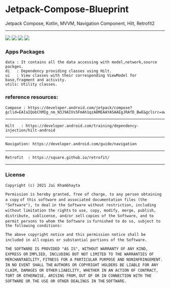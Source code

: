 # Jetpack-Compose-Blueprint
 Jetpack Compose, Kotlin, MVVM, Navigation Component, Hilt, Retrofit2
 
 
 
***

![](https://user-images.githubusercontent.com/17040639/144703339-9387d668-c5e6-4743-b85b-48387a8e73f2.png)
![](https://user-images.githubusercontent.com/17040639/144703383-2972b25a-ce35-48c3-8d66-4e0e3a7aea50.png)
![](https://user-images.githubusercontent.com/17040639/144703385-81a2de20-82dd-416f-9e7e-10a35e36549d.png)
![](https://user-images.githubusercontent.com/17040639/144703411-4d1bbe7b-6f71-43ab-906a-498ca6a891ec.png)

### Apps Packages 


    data : It contains all the data accessing with model,network,source packges.
    di   : Dependency providing classes using Hilt.
    ui   : View classes with their corresponding ViewModel for base,fragment and activity.
    utils: Utility classes.
    
    
### reference resources:


    Compose : https://developer.android.com/jetpack/compose?gclid=EAIaIQobChMIg_nm_N3J9AIVs5FmAh1qzA8MEAAYASAAEgJRAfD_BwE&gclsrc=aw.ds
***

    Hilt   : https://developer.android.com/training/dependency-injection/hilt-android
***
    Navigation: https://developer.android.com/guide/navigation
***
    Retrofit  : https://square.github.io/retrofit/
***


### License

`Copyright (c) 2021 Jai Khambhayta`

`Permission is hereby granted, free of charge, to any person obtaining a copy`
`of this software and associated documentation files (the "Software"), to deal`
`in the Software without restriction, including without limitation the rights`
`to use, copy, modify, merge, publish, distribute, sublicense, and/or sell`
`copies of the Software, and to permit persons to whom the Software is`
`furnished to do so, subject to the following conditions:`

`The above copyright notice and this permission notice shall be included in all`
`copies or substantial portions of the Software.`

`THE SOFTWARE IS PROVIDED "AS IS", WITHOUT WARRANTY OF ANY KIND, EXPRESS OR`
`IMPLIED, INCLUDING BUT NOT LIMITED TO THE WARRANTIES OF MERCHANTABILITY,`
`FITNESS FOR A PARTICULAR PURPOSE AND NONINFRINGEMENT. IN NO EVENT SHALL THE`
`AUTHORS OR COPYRIGHT HOLDERS BE LIABLE FOR ANY CLAIM, DAMAGES OR OTHER`
`LIABILITY, WHETHER IN AN ACTION OF CONTRACT, TORT OR OTHERWISE, ARISING FROM,`
`OUT OF OR IN CONNECTION WITH THE SOFTWARE OR THE USE OR OTHER DEALINGS IN THE`
`SOFTWARE.`




